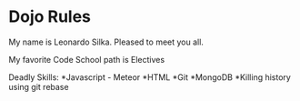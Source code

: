 Dojo Rules
==========

My name is Leonardo Silka. Pleased to meet you all.

My favorite Code School path is Electives

Deadly Skills:
*Javascript - Meteor
*HTML
*Git
*MongoDB
*Killing history using git rebase